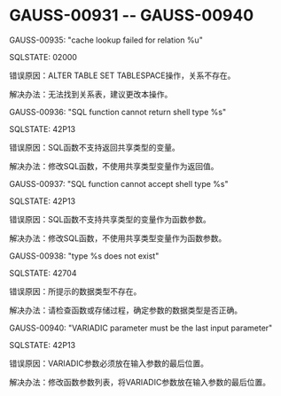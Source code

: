 # GAUSS-00931 -- GAUSS-00940

GAUSS-00935: "cache lookup failed for relation %u"

SQLSTATE: 02000

错误原因：ALTER TABLE SET TABLESPACE操作，关系不存在。

解决办法：无法找到关系表，建议更改本操作。

GAUSS-00936: "SQL function cannot return shell type %s"

SQLSTATE: 42P13

错误原因：SQL函数不支持返回共享类型的变量。

解决办法：修改SQL函数，不使用共享类型变量作为返回值。

GAUSS-00937: "SQL function cannot accept shell type %s"

SQLSTATE: 42P13

错误原因：SQL函数不支持共享类型的变量作为函数参数。

解决办法：修改SQL函数，不使用共享类型变量作为函数参数。

GAUSS-00938: "type %s does not exist"

SQLSTATE: 42704

错误原因：所提示的数据类型不存在。

解决办法：请检查函数或存储过程，确定参数的数据类型是否正确。

GAUSS-00940: "VARIADIC parameter must be the last input parameter"

SQLSTATE: 42P13

错误原因：VARIADIC参数必须放在输入参数的最后位置。

解决办法：修改函数参数列表，将VARIADIC参数放在输入参数的最后位置。

